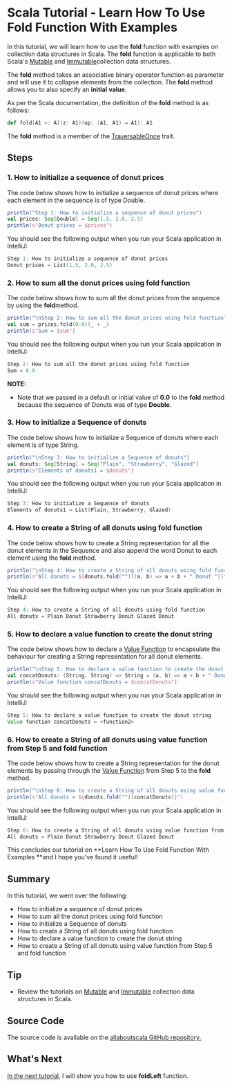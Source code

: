# Scala Tutorial - Learn How To Use Fold Function With Examples


In this tutorial, we will learn how to use the **fold** function with examples on collection data structures in Scala. The **fold** function is applicable to both Scala's [Mutable](http://allaboutscala.com/tutorials/chapter-7-beginner-tutorial-using-scala-mutable-collection/) and [Immutable](http://allaboutscala.com/tutorials/chapter-6-beginner-tutorial-using-scala-immutable-collection/)collection data structures.

 

The **fold** method takes an associative binary operator function as parameter and will use it to collapse elements from the collection. The **fold** method allows you to also specify an **initial** **value**.

 

As per the Scala documentation, the definition of the **fold** method is as follows:

```scala
def fold[A1 >: A](z: A1)(op: (A1, A1) ⇒ A1): A1

```

 

The **fold** method is a member of the [TraversableOnce](http://www.scala-lang.org/api/current/scala/collection/TraversableOnce.html) trait.

## Steps

### 1. How to initialize a sequence of donut prices

The code below shows how to initialize a sequence of donut prices where each element in the sequence is of type Double.

```scala
println("Step 1: How to initialize a sequence of donut prices")
val prices: Seq[Double] = Seq(1.5, 2.0, 2.5)
println(s"Donut prices = $prices")

```

 

You should see the following output when you run your Scala application in IntelliJ:

```scala
Step 1: How to initialize a sequence of donut prices
Donut prices = List(1.5, 2.0, 2.5)

```

 

### 2. How to sum all the donut prices using fold function

The code below shows how to sum all the donut prices from the sequence by using the **fold**method.

```scala
println("\nStep 2: How to sum all the donut prices using fold function")
val sum = prices.fold(0.0)(_ + _)
println(s"Sum = $sum")


```

You should see the following output when you run your Scala application in IntelliJ:

```scala
Step 2: How to sum all the donut prices using fold function
Sum = 6.0

```

**NOTE:**

- Note that we passed in a default or initial value of **0.0** to the **fold** method because the sequence of Donuts was of type **Double**.

### 3. How to initialize a Sequence of donuts

The code below shows how to initialize a Sequence of donuts where each element is of type String.

```scala
println("\nStep 3: How to initialize a Sequence of donuts")
val donuts: Seq[String] = Seq("Plain", "Strawberry", "Glazed")
println(s"Elements of donuts1 = $donuts")


```

You should see the following output when you run your Scala application in IntelliJ:

```scala
Step 3: How to initialize a Sequence of donuts
Elements of donuts1 = List(Plain, Strawberry, Glazed)

```

 

### 4. How to create a String of all donuts using fold function

The code below shows how to create a String representation for all the donut elements in the Sequence and also append the word Donut to each element using the **fold** method.

```scala
println("\nStep 4: How to create a String of all donuts using fold function")
println(s"All donuts = ${donuts.fold("")((a, b) => a + b + " Donut ")}")


```

You should see the following output when you run your Scala application in IntelliJ:

```scala
Step 4: How to create a String of all donuts using fold function
All donuts = Plain Donut Strawberry Donut Glazed Donut 

```

 

### 5. How to declare a value function to create the donut string

The code below shows how to declare a [Value Function](http://allaboutscala.com/tutorials/chapter-3-beginner-tutorial-using-functions-scala/scala-tutorial-learn-create-val-function-val-vs-def/) to encapsulate the behaviour for creating a String representation for all donut elements.

```scala
println("\nStep 5: How to declare a value function to create the donut string")
val concatDonuts: (String, String) => String = (a, b) => a + b + " Donut "
println(s"Value function concatDonuts = $concatDonuts")


```

You should see the following output when you run your Scala application in IntelliJ:

```scala
Step 5: How to declare a value function to create the donut string
Value function concatDonuts = <function2>

```

 

### 6. How to create a String of all donuts using value function from Step 5 and fold function

The code below shows how to create a String representation for the donut elements by passing through the [Value Function](http://allaboutscala.com/tutorials/chapter-3-beginner-tutorial-using-functions-scala/scala-tutorial-learn-create-val-function-val-vs-def/) from Step 5 to the **fold** method.

```scala
println("\nStep 6: How to create a String of all donuts using value function from Step 5 and fold function")
println(s"All donuts = ${donuts.fold("")(concatDonuts)}")


```

You should see the following output when you run your Scala application in IntelliJ:

```scala
Step 6: How to create a String of all donuts using value function from Step 5 and fold function
All donuts = Plain Donut Strawberry Donut Glazed Donut 

```

This concludes our tutorial on **Learn How To Use Fold Function With Examples **and I hope you've found it useful!

 


## Summary

In this tutorial, we went over the following:

- How to initialize a sequence of donut prices
- How to sum all the donut prices using fold function
- How to initialize a Sequence of donuts
- How to create a String of all donuts using fold function
- How to declare a value function to create the donut string
- How to create a String of all donuts using value function from Step 5 and fold function

## Tip

- Review the tutorials on [Mutable](http://allaboutscala.com/tutorials/chapter-7-beginner-tutorial-using-scala-mutable-collection/) and [Immutable](http://allaboutscala.com/tutorials/chapter-6-beginner-tutorial-using-scala-immutable-collection/) collection data structures in Scala.

## Source Code

The source code is available on the [allaboutscala GitHub repository.](https://github.com/nadimbahadoor/allaboutscala)

 

## What's Next

[In the next tutorial](http://allaboutscala.com/tutorials/chapter-8-beginner-tutorial-using-scala-collection-functions/scala-foldleft-example/), I will show you how to use **foldLeft** function.
